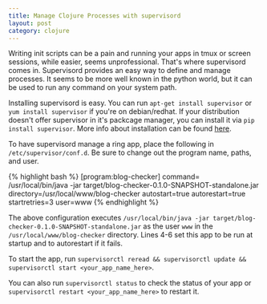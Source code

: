 ```yaml
---
title: Manage Clojure Processes with supervisord
layout: post
category: clojure
---
```


Writing init scripts can be a pain and running your apps in tmux or screen sessions, while easier, seems unprofessional. That's where supervisord comes in. Supervisord provides an easy way to define and manage processes. It seems to be more well known in the python world, but it can be used to run any command on your system path.

Installing supervisord is easy. You can run `apt-get install supervisor` or `yum install supervisor` if you're on debian/redhat. If your distribution doesn't offer supervisor in it's packcage manager, you can install it via `pip install supervisor`. More info about installation can be found [here](http://supervisord.org/installing.html).

To have supervisord manage a ring app, place the following in `/etc/supervisor/conf.d`. Be sure to change out the program name, paths, and user.

{% highlight bash %}
[program:blog-checker]
command= /usr/local/bin/java -jar target/blog-checker-0.1.0-SNAPSHOT-standalone.jar
directory=/usr/local/www/blog-checker
autostart=true
autorestart=true
startretries=3
user=www
{% endhighlight %}

The above configuration executes `/usr/local/bin/java -jar target/blog-checker-0.1.0-SNAPSHOT-standalone.jar` as the user `www` in the `/usr/local/www/blog-checker` directory. Lines 4-6 set this app to be run at startup and to autorestart if it fails. 

To start the app, run `supervisorctl reread && supervisorctl update && supervisorctl start <your_app_name_here>`.

You can also run `supervisorctl status` to check the status of your app or `supervisorctl restart <your_app_name_here>` to restart it.
    

